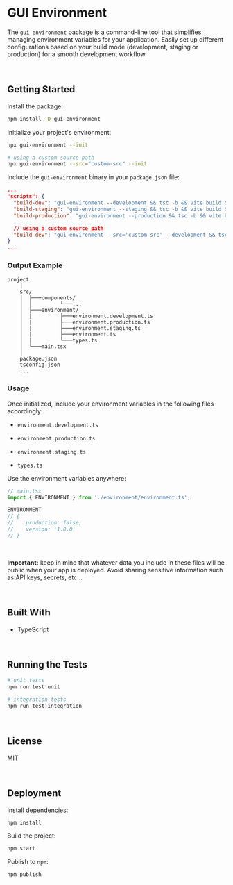 # GUI Environment

The `gui-environment` package is a command-line tool that simplifies managing environment variables for your application. Easily set up different configurations based on your build mode (development, staging or production) for a smooth development workflow.

</br>

## Getting Started

Install the package:
```bash
npm install -D gui-environment
```

Initialize your project's environment:
```bash
npx gui-environment --init

# using a custom source path
npx gui-environment --src="custom-src" --init
```

Include the `gui-environment` binary in your `package.json` file:
```json
...
"scripts": {
  "build-dev": "gui-environment --development && tsc -b && vite build && ...",
  "build-staging": "gui-environment --staging && tsc -b && vite build && ...",
  "build-production": "gui-environment --production && tsc -b && vite build && ...",

  // using a custom source path
  "build-dev": "gui-environment --src='custom-src' --development && tsc -b && vite build && ...",
}
...
```




### Output Example

```
project
    │
    src/
    │  ├───components/
    │  │         └───...
    │  ├───environment/
    │  |         ├───environment.development.ts
    │  |         ├───environment.production.ts
    │  |         ├───environment.staging.ts
    │  |         ├───environment.ts
    │  |         └───types.ts
    │  └───main.tsx
    │
    package.json
    tsconfig.json
    ...
```

### Usage

Once initialized, include your environment variables in the following files accordingly:

- `environment.development.ts`

- `environment.production.ts`

- `environment.staging.ts`

- `types.ts`

Use the environment variables anywhere:

```typescript
// main.tsx
import { ENVIRONMENT } from './environment/environment.ts';

ENVIRONMENT
// {
//    production: false,
//    version: '1.0.0'
// }
```

<br/>

**Important:** keep in mind that whatever data you include in these files will be public when your app is deployed. Avoid sharing sensitive information such as API keys, secrets, etc...





<br/>

## Built With

- TypeScript





<br/>

## Running the Tests
```bash
# unit tests
npm run test:unit

# integration tests
npm run test:integration
```



<br/>

## License

[MIT](https://choosealicense.com/licenses/mit/)





<br/>

## Deployment

Install dependencies:
```bash
npm install
```

Build the project:
```bash
npm start
```

Publish to `npm`:
```bash
npm publish
```